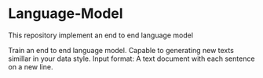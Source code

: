 # Language-Model
This repository implement an end to end language model 

Train an end to end language model. Capable to generating new texts simillar in your data style. 
Input format:  A text document with each sentence on a new line.

